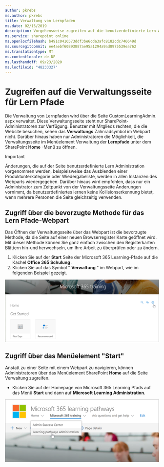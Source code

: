 ```yaml
---
author: pkrebs
ms.author: pkrebs
title: Verwaltung von Lernpfaden
ms.date: 02/15/2019
description: Vorgehensweise zugreifen auf die benutzerdefinierte Lern Administratorseite über das Webpart oder das Menü
ms.service: sharepoint online
ms.openlocfilehash: b491c0416573ddf3be6cda3afc8182cdc746649d
ms.sourcegitcommit: ee4aebf60893887ae95a1294a9ad8975539ea762
ms.translationtype: MT
ms.contentlocale: de-DE
ms.lasthandoff: 09/23/2020
ms.locfileid: "48233327"
---
```

# <a name="access-the-learning-pathways-administration-page"></a>Zugreifen auf die Verwaltungsseite für Lern Pfade

Die Verwaltung von Lernpfaden wird über die Seite CustomLearningAdmin. aspx verwaltet. Diese Verwaltungsseite steht nur SharePoint-Administratoren zur Verfügung. Benutzer mit Mitglieds rechten, die die Website besuchen, sehen das **Verwaltungs** Zahnradsymbol im Webpart nicht. Darüber hinaus haben nur Administratoren die Möglichkeit, die Verwaltungsseite im Menüelement Verwaltung der **Lernpfade** unter dem SharePoint **Home** -Menü zu öffnen. 

> [!IMPORTANT]
> Änderungen, die auf der Seite benutzerdefinierte Lern Administration vorgenommen werden, beispielsweise das Ausblenden einer Produktunterkategorie oder Wiedergabeliste, werden in allen Instanzen des Webparts wiedergegeben. Darüber hinaus wird empfohlen, dass nur ein Administrator zum Zeitpunkt von der Verwaltungsseite Änderungen vornimmt, da benutzerdefiniertes lernen keine Kollisionserkennung bietet, wenn mehrere Personen die Seite gleichzeitig verwenden.  

## <a name="access-from-the-learning-pathways-web-part---preferred-method"></a>Zugriff über die bevorzugte Methode für das Lern Pfade-Webpart
Das Öffnen der Verwaltungsseite über das Webpart ist die bevorzugte Methode, da die Seite auf einer neuen Browserregister Karte geöffnet wird. Mit dieser Methode können Sie ganz einfach zwischen den Registerkarten Blättern hin-und herwechseln, um Ihre Arbeit zu überprüfen oder zu ändern.  

1. Klicken Sie auf der **Start** Seite der Microsoft 365 Learning-Pfade auf die Kachel **Office 365 Schulung** .
2. Klicken Sie auf das Symbol " **Verwaltung** " im Webpart, wie im folgenden Beispiel gezeigt.  

![cg-adminaccbtn.png](media/cg-adminaccbtn.png)

## <a name="access-from-the-home-menu-item"></a>Zugriff über das Menüelement "Start"
Anstatt zu einer Seite mit einem Webpart zu navigieren, können Administratoren über das Menüelement SharePoint **Home** auf die Seite Verwaltung zugreifen. 

- Klicken Sie auf der Homepage von Microsoft 365 Learning Pfads auf das Menü **Start** und dann auf **Microsoft Learning Administration**.

![cg-adminaccmenu.png](media/cg-adminaccmenu.png)